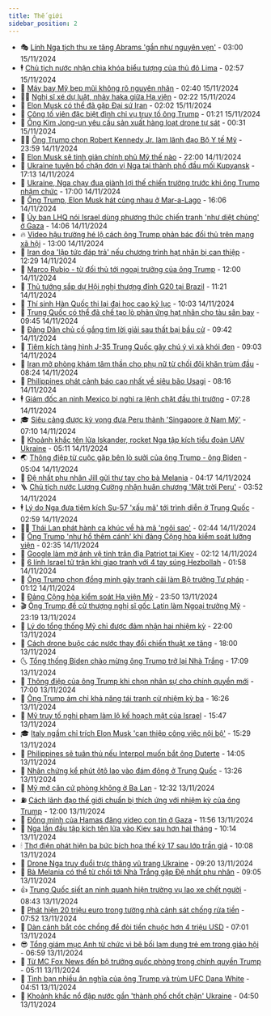 ```yaml
---
title: Thế giới
sidebar_position: 2
---
```


<!-- vnexpress-the-gioi:START -->
- 🎭 [Lính Nga tịch thu xe tăng Abrams &#39;gần như nguyên vẹn&#39;](https://vnexpress.net/linh-nga-tich-thu-xe-tang-abrams-gan-nhu-nguyen-ven-4816118.html) - 03:00 15/11/2024
- 🕴 [Chủ tịch nước nhận chìa khóa biểu tượng của thủ đô Lima](https://vnexpress.net/chu-tich-nuoc-nhan-chia-khoa-bieu-tuong-cua-thu-do-lima-4816271.html) - 02:57 15/11/2024
- 🤭 [Máy bay Mỹ bẹp mũi không rõ nguyên nhân](https://vnexpress.net/may-bay-my-bep-mui-khong-ro-nguyen-nhan-4816236.html) - 02:40 15/11/2024
- 🧑‍💻 [Nghị sĩ xé dự luật, nhảy haka giữa Hạ viện](https://vnexpress.net/nghi-si-xe-du-luat-nhay-haka-giua-ha-vien-4816242.html) - 02:22 15/11/2024
- 🦏 [Elon Musk có thể đã gặp Đại sứ Iran](https://vnexpress.net/elon-musk-co-the-da-gap-dai-su-iran-4816229.html) - 02:02 15/11/2024
- 🦒 [Công tố viên đặc biệt đình chỉ vụ truy tố ông Trump](https://vnexpress.net/cong-to-vien-dac-biet-dinh-chi-vu-truy-to-ong-trump-4816223.html) - 01:21 15/11/2024
- 🌈 [Ông Kim Jong-un yêu cầu sản xuất hàng loạt drone tự sát](https://vnexpress.net/ong-kim-jong-un-yeu-cau-san-xuat-hang-loat-drone-tu-sat-4816221.html) - 00:31 15/11/2024
- 🧑‍🏫 [Ông Trump chọn Robert Kennedy Jr. làm lãnh đạo Bộ Y tế Mỹ](https://vnexpress.net/ong-trump-chon-robert-kennedy-jr-lam-lanh-dao-bo-y-te-my-4816216.html) - 23:59 14/11/2024
- 🐲 [Elon Musk sẽ tinh giản chính phủ Mỹ thế nào](https://vnexpress.net/elon-musk-se-tinh-gian-chinh-phu-my-the-nao-4815796.html) - 22:00 14/11/2024
- 🦒 [Ukraine tuyên bố chặn đơn vị Nga tại thành phố đầu mối Kupyansk](https://vnexpress.net/ukraine-tuyen-bo-chan-don-vi-nga-tai-thanh-pho-dau-moi-kupyansk-4816170.html) - 17:13 14/11/2024
- 🐻 [Ukraine, Nga chạy đua giành lợi thế chiến trường trước khi ông Trump nhậm chức](https://vnexpress.net/ukraine-nga-chay-dua-gianh-loi-the-chien-truong-truoc-khi-ong-trump-nham-chuc-4815580.html) - 17:00 14/11/2024
- 🚀 [Ông Trump, Elon Musk hát cùng nhau ở Mar-a-Lago](https://vnexpress.net/ong-trump-elon-musk-hat-cung-nhau-o-mar-a-lago-4816180.html) - 16:06 14/11/2024
- 🥰 [Ủy ban LHQ nói Israel dùng phương thức chiến tranh &#39;như diệt chủng&#39; ở Gaza](https://vnexpress.net/uy-ban-lhq-noi-israel-dung-phuong-thuc-chien-tranh-nhu-diet-chung-o-gaza-4816148.html) - 14:06 14/11/2024
- 🔥 [Video hậu trường hé lộ cách ông Trump phản bác đối thủ trên mạng xã hội](https://vnexpress.net/video-hau-truong-he-lo-cach-ong-trump-phan-bac-doi-thu-tren-mang-xa-hoi-4815897.html) - 13:00 14/11/2024
- 🥳 [Iran dọa &#39;lập tức đáp trả&#39; nếu chương trình hạt nhân bị can thiệp](https://vnexpress.net/iran-doa-lap-tuc-dap-tra-neu-chuong-trinh-hat-nhan-bi-can-thiep-4816133.html) - 12:29 14/11/2024
- 💼 [Marco Rubio - từ đối thủ tới ngoại trưởng của ông Trump](https://vnexpress.net/marco-rubio-tu-doi-thu-toi-ngoai-truong-cua-ong-trump-4814980.html) - 12:00 14/11/2024
- 🤡 [Thủ tướng sắp dự Hội nghị thượng đỉnh G20 tại Brazil](https://vnexpress.net/thu-tuong-sap-du-hoi-nghi-thuong-dinh-g20-tai-brazil-4816144.html) - 11:21 14/11/2024
- 🌁 [Thí sinh Hàn Quốc thi lại đại học cao kỷ lục](https://vnexpress.net/thi-sinh-han-quoc-thi-lai-dai-hoc-cao-ky-luc-4816091.html) - 10:03 14/11/2024
- 🤩 [Trung Quốc có thể đã chế tạo lò phản ứng hạt nhân cho tàu sân bay](https://vnexpress.net/trung-quoc-co-the-da-che-tao-lo-phan-ung-hat-nhan-cho-tau-san-bay-4816102.html) - 09:45 14/11/2024
- 🎉 [Đảng Dân chủ cố gắng tìm lời giải sau thất bại bầu cử](https://vnexpress.net/dang-dan-chu-co-gang-tim-loi-giai-sau-that-bai-bau-cu-4814461.html) - 09:42 14/11/2024
- 🎉 [Tiêm kích tàng hình J-35 Trung Quốc gây chú ý vì xả khói đen](https://vnexpress.net/tiem-kich-tang-hinh-j-35-trung-quoc-gay-chu-y-vi-xa-khoi-den-4816013.html) - 09:03 14/11/2024
- 🌁 [Iran mở phòng khám tâm thần cho phụ nữ từ chối đội khăn trùm đầu](https://vnexpress.net/iran-mo-phong-kham-tam-than-cho-phu-nu-tu-choi-doi-khan-trum-dau-4816002.html) - 08:24 14/11/2024
- 🌊 [Philippines phát cảnh báo cao nhất về siêu bão Usagi](https://vnexpress.net/philippines-phat-canh-bao-cao-nhat-ve-sieu-bao-usagi-4816014.html) - 08:16 14/11/2024
- 🕴 [Giám đốc an ninh Mexico bị nghi ra lệnh chặt đầu thị trưởng](https://vnexpress.net/giam-doc-an-ninh-mexico-bi-nghi-ra-lenh-chat-dau-thi-truong-4815830.html) - 07:28 14/11/2024
- 🎓 [Siêu cảng được kỳ vọng đưa Peru thành &#39;Singapore ở Nam Mỹ&#39;](https://vnexpress.net/sieu-cang-duoc-ky-vong-dua-peru-thanh-singapore-o-nam-my-4815834.html) - 07:10 14/11/2024
- 🦩 [Khoảnh khắc tên lửa Iskander, rocket Nga tập kích tiểu đoàn UAV Ukraine](https://vnexpress.net/khoanh-khac-ten-lua-iskander-rocket-nga-tap-kich-tieu-doan-uav-ukraine-4815899.html) - 05:11 14/11/2024
- 🌏 [Thông điệp từ cuộc gặp bên lò sưởi của ông Trump - ông Biden](https://vnexpress.net/thong-diep-tu-cuoc-gap-ben-lo-suoi-cua-ong-trump-ong-biden-4815803.html) - 05:04 14/11/2024
- 🌋 [Đệ nhất phu nhân Jill gửi thư tay cho bà Melania](https://vnexpress.net/de-nhat-phu-nhan-jill-gui-thu-tay-cho-ba-melania-4815764.html) - 04:17 14/11/2024
- 🪜 [Chủ tịch nước Lương Cường nhận huân chương &#39;Mặt trời Peru&#39;](https://vnexpress.net/chu-tich-nuoc-luong-cuong-nhan-huan-chuong-mat-troi-peru-4815847.html) - 03:52 14/11/2024
- 🕴 [Lý do Nga đưa tiêm kích Su-57 &#39;xấu mã&#39; tới trình diễn ở Trung Quốc](https://vnexpress.net/ly-do-nga-dua-tiem-kich-su-57-xau-ma-toi-trinh-dien-o-trung-quoc-4815582.html) - 02:59 14/11/2024
- 🧑‍🏫 [Thái Lan phát hành ca khúc về hà mã &#39;ngôi sao&#39;](https://vnexpress.net/thai-lan-phat-hanh-ca-khuc-ve-ha-ma-ngoi-sao-4815836.html) - 02:44 14/11/2024
- 🌮 [Ông Trump &#39;như hổ thêm cánh&#39; khi đảng Cộng hòa kiểm soát lưỡng viện](https://vnexpress.net/ong-trump-nhu-ho-them-canh-khi-dang-cong-hoa-kiem-soat-luong-vien-4814951.html) - 02:35 14/11/2024
- 🚦 [Google làm mờ ảnh vệ tinh trận địa Patriot tại Kiev](https://vnexpress.net/google-lam-mo-anh-ve-tinh-tran-dia-patriot-tai-kiev-4815828.html) - 02:12 14/11/2024
- 💫 [6 lính Israel tử trận khi giao tranh với 4 tay súng Hezbollah](https://vnexpress.net/6-linh-israel-tu-tran-khi-giao-tranh-voi-4-tay-sung-hezbollah-4815798.html) - 01:58 14/11/2024
- 🤡 [Ông Trump chọn đồng minh gây tranh cãi làm Bộ trưởng Tư pháp](https://vnexpress.net/ong-trump-chon-dong-minh-gay-tranh-cai-lam-bo-truong-tu-phap-4815791.html) - 01:12 14/11/2024
- 🦣 [Đảng Cộng hòa kiểm soát Hạ viện Mỹ](https://vnexpress.net/dang-cong-hoa-kiem-soat-ha-vien-my-4815780.html) - 23:50 13/11/2024
- 🎬 [Ông Trump đề cử thượng nghị sĩ gốc Latin làm Ngoại trưởng Mỹ](https://vnexpress.net/ong-trump-de-cu-thuong-nghi-si-goc-latin-lam-ngoai-truong-my-4814966.html) - 23:19 13/11/2024
- 🎉 [Lý do tổng thống Mỹ chỉ được đảm nhận hai nhiệm kỳ](https://vnexpress.net/ly-do-tong-thong-my-chi-duoc-dam-nhan-hai-nhiem-ky-4814728.html) - 22:00 13/11/2024
- 🎡 [Cách drone buộc các nước thay đổi chiến thuật xe tăng](https://vnexpress.net/cach-drone-buoc-cac-nuoc-thay-doi-chien-thuat-xe-tang-4793379.html) - 18:00 13/11/2024
- 🌜 [Tổng thống Biden chào mừng ông Trump trở lại Nhà Trắng](https://vnexpress.net/tong-thong-biden-chao-mung-ong-trump-tro-lai-nha-trang-4815763.html) - 17:09 13/11/2024
- 🎡 [Thông điệp của ông Trump khi chọn nhân sự cho chính quyền mới](https://vnexpress.net/thong-diep-cua-ong-trump-khi-chon-nhan-su-cho-chinh-quyen-moi-4815374.html) - 17:00 13/11/2024
- 🤗 [Ông Trump ám chỉ khả năng tái tranh cử nhiệm kỳ ba](https://vnexpress.net/ong-trump-am-chi-kha-nang-tai-tranh-cu-nhiem-ky-ba-4815760.html) - 16:26 13/11/2024
- 🦩 [Mỹ truy tố nghi phạm làm lộ kế hoạch mật của Israel](https://vnexpress.net/my-truy-to-nghi-pham-lam-lo-ke-hoach-mat-cua-israel-4815755.html) - 15:47 13/11/2024
- 🎓 [Italy ngầm chỉ trích Elon Musk &#39;can thiệp công việc nội bộ&#39;](https://vnexpress.net/italy-ngam-chi-trich-elon-musk-can-thiep-cong-viec-noi-bo-4815753.html) - 15:29 13/11/2024
- 🌁 [Philippines sẽ tuân thủ nếu Interpol muốn bắt ông Duterte](https://vnexpress.net/philippines-se-tuan-thu-neu-interpol-muon-bat-ong-duterte-4815695.html) - 14:05 13/11/2024
- 🤩 [Nhân chứng kể phút ôtô lao vào đám đông ở Trung Quốc](https://vnexpress.net/nhan-chung-ke-phut-oto-lao-vao-dam-dong-o-trung-quoc-4815740.html) - 13:26 13/11/2024
- 👹 [Mỹ mở căn cứ phòng không ở Ba Lan](https://vnexpress.net/my-mo-can-cu-phong-khong-o-ba-lan-4815728.html) - 12:32 13/11/2024
- ⛽️ [Cách lãnh đạo thế giới chuẩn bị thích ứng với nhiệm kỳ của ông Trump](https://vnexpress.net/cach-lanh-dao-the-gioi-chuan-bi-thich-ung-voi-nhiem-ky-cua-ong-trump-4815387.html) - 12:00 13/11/2024
- 🚀 [Đồng minh của Hamas đăng video con tin ở Gaza](https://vnexpress.net/dong-minh-cua-hamas-dang-video-con-tin-o-gaza-4815731.html) - 11:56 13/11/2024
- 🎡 [Nga lần đầu tập kích tên lửa vào Kiev sau hơn hai tháng](https://vnexpress.net/nga-lan-dau-tap-kich-ten-lua-vao-kiev-sau-hon-hai-thang-4815684.html) - 10:14 13/11/2024
- 🕯 [Thợ điện phát hiện ba bức bích họa thế kỷ 17 sau lớp trần giả](https://vnexpress.net/tho-dien-phat-hien-ba-buc-bich-hoa-the-ky-17-sau-lop-tran-gia-4815619.html) - 10:08 13/11/2024
- 🐻 [Drone Nga truy đuổi trực thăng vũ trang Ukraine](https://vnexpress.net/drone-nga-truy-duoi-truc-thang-vu-trang-ukraine-4815627.html) - 09:20 13/11/2024
- 🚦 [Bà Melania có thể từ chối tới Nhà Trắng gặp Đệ nhất phu nhân](https://vnexpress.net/ba-melania-co-the-tu-choi-toi-nha-trang-gap-de-nhat-phu-nhan-4815625.html) - 09:05 13/11/2024
- 👍 [Trung Quốc siết an ninh quanh hiện trường vụ lao xe chết người](https://vnexpress.net/trung-quoc-siet-an-ninh-quanh-hien-truong-vu-lao-xe-chet-nguoi-4815555.html) - 08:43 13/11/2024
- 🚀 [Phát hiện 20 triệu euro trong tường nhà cảnh sát chống rửa tiền](https://vnexpress.net/phat-hien-20-trieu-euro-trong-tuong-nha-canh-sat-chong-rua-tien-4815458.html) - 07:52 13/11/2024
- 🌮 [Dàn cảnh bắt cóc chồng để đòi tiền chuộc hơn 4 triệu USD](https://vnexpress.net/dan-canh-bat-coc-chong-de-doi-tien-chuoc-hon-4-trieu-usd-4815474.html) - 07:01 13/11/2024
- 😎 [Tổng giám mục Anh từ chức vì bê bối lạm dụng trẻ em trong giáo hội](https://vnexpress.net/tong-giam-muc-anh-tu-chuc-vi-be-boi-lam-dung-tre-em-trong-giao-hoi-4815505.html) - 06:59 13/11/2024
- 🐲 [Từ MC Fox News đến bộ trưởng quốc phòng trong chính quyền Trump](https://vnexpress.net/tu-mc-fox-news-den-bo-truong-quoc-phong-trong-chinh-quyen-trump-4815415.html) - 05:11 13/11/2024
- 💫 [Tình bạn nhiều ân nghĩa của ông Trump và trùm UFC Dana White](https://vnexpress.net/tinh-ban-nhieu-an-nghia-cua-ong-trump-va-trum-ufc-dana-white-4814641.html) - 04:51 13/11/2024
- 👀 [Khoảnh khắc nổ đập nước gần &#39;thành phố chốt chặn&#39; Ukraine](https://vnexpress.net/khoanh-khac-no-dap-nuoc-gan-thanh-pho-chot-chan-ukraine-4815481.html) - 04:50 13/11/2024<!-- vnexpress-the-gioi:END -->